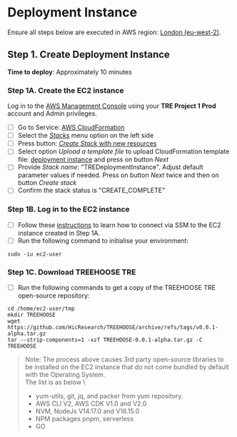 # Deployment Instance

Ensure all steps below are executed in AWS region:
 [London (eu-west-2)](https://eu-west-2.console.aws.amazon.com/).

## Step 1. Create Deployment Instance

**Time to deploy**: Approximately 10 minutes

### Step 1A. Create the EC2 instance

Log in to the [AWS Management Console](https://console.aws.amazon.com/) using your **TRE Project 1 Prod**
 account and Admin privileges.

- [ ] Go to Service: [AWS CloudFormation](https://eu-west-2.console.aws.amazon.com/cloudformation/home?region=eu-west-2#/)
- [ ] Select the [*Stacks*](https://eu-west-2.console.aws.amazon.com/cloudformation/home?region=eu-west-2#/stacks)
 menu option on the left side
- [ ] Press button: [*Create Stack* with new resources](https://eu-west-2.console.aws.amazon.com/cloudformation/home?region=eu-west-2#/stacks/create/template)
- [ ] Select option *Upload a template file* to upload CloudFormation template file:
 [deployment instance](../../src/deployment/DeploymentInstance-Cfn.yaml) and press on button *Next*
- [ ] Provide *Stack name*: "TREDeploymentInstance". Adjust default parameter values if needed.
 Press on button *Next* twice and then on button *Create stack*
- [ ] Confirm the stack status is "CREATE_COMPLETE"

### Step 1B. Log in to the EC2 instance

- [ ] Follow these [instructions](https://docs.aws.amazon.com/AWSEC2/latest/UserGuide/session-manager.html)
 to learn how to connect via SSM to the EC2 instance created in Step 1A.
- [ ] Run the following command to initialise your environment:

```shell
sudo -iu ec2-user
```

### Step 1C. Download TREEHOOSE TRE

- [ ] Run the following commands to get a copy of the TREEHOOSE TRE open-source repository:

```shell
cd /home/ec2-user/tmp
mkdir TREEHOOSE
wget https://github.com/HicResearch/TREEHOOSE/archive/refs/tags/v0.0.1-alpha.tar.gz
tar --strip-components=1 -xzf TREEHOOSE-0.0.1-alpha.tar.gz -C TREEHOOSE
```

> Note: The process above causes 3rd party
open-source libraries to be installed on the
EC2 instance that do not come bundled by default
with the Operating System. \
The list is as below \
>
> - yum-utils, git, jq, and packer from yum repository.
> - AWS CLI V2, AWS CDK V1.0 and V2.0
> - NVM, NodeJs V14.17.0 and V16.15.0
> - NPM packages pnpm, serverless
> - GO
